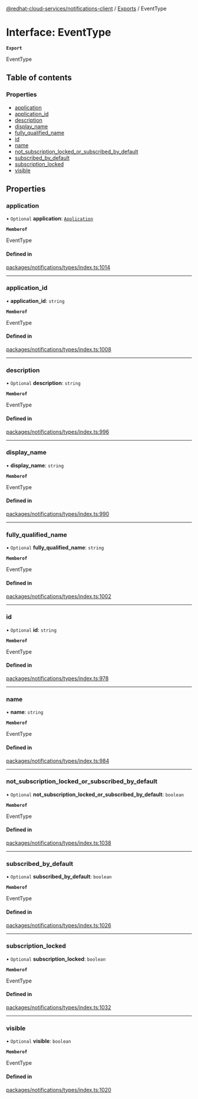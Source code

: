 [@redhat-cloud-services/notifications-client](../README.md) / [Exports](../modules.md) / EventType

# Interface: EventType

**`Export`**

EventType

## Table of contents

### Properties

- [application](EventType.md#application)
- [application\_id](EventType.md#application_id)
- [description](EventType.md#description)
- [display\_name](EventType.md#display_name)
- [fully\_qualified\_name](EventType.md#fully_qualified_name)
- [id](EventType.md#id)
- [name](EventType.md#name)
- [not\_subscription\_locked\_or\_subscribed\_by\_default](EventType.md#not_subscription_locked_or_subscribed_by_default)
- [subscribed\_by\_default](EventType.md#subscribed_by_default)
- [subscription\_locked](EventType.md#subscription_locked)
- [visible](EventType.md#visible)

## Properties

### application

• `Optional` **application**: [`Application`](Application.md)

**`Memberof`**

EventType

#### Defined in

[packages/notifications/types/index.ts:1014](https://github.com/RedHatInsights/javascript-clients/blob/main/packages/notifications/types/index.ts#L1014)

___

### application\_id

• **application\_id**: `string`

**`Memberof`**

EventType

#### Defined in

[packages/notifications/types/index.ts:1008](https://github.com/RedHatInsights/javascript-clients/blob/main/packages/notifications/types/index.ts#L1008)

___

### description

• `Optional` **description**: `string`

**`Memberof`**

EventType

#### Defined in

[packages/notifications/types/index.ts:996](https://github.com/RedHatInsights/javascript-clients/blob/main/packages/notifications/types/index.ts#L996)

___

### display\_name

• **display\_name**: `string`

**`Memberof`**

EventType

#### Defined in

[packages/notifications/types/index.ts:990](https://github.com/RedHatInsights/javascript-clients/blob/main/packages/notifications/types/index.ts#L990)

___

### fully\_qualified\_name

• `Optional` **fully\_qualified\_name**: `string`

**`Memberof`**

EventType

#### Defined in

[packages/notifications/types/index.ts:1002](https://github.com/RedHatInsights/javascript-clients/blob/main/packages/notifications/types/index.ts#L1002)

___

### id

• `Optional` **id**: `string`

**`Memberof`**

EventType

#### Defined in

[packages/notifications/types/index.ts:978](https://github.com/RedHatInsights/javascript-clients/blob/main/packages/notifications/types/index.ts#L978)

___

### name

• **name**: `string`

**`Memberof`**

EventType

#### Defined in

[packages/notifications/types/index.ts:984](https://github.com/RedHatInsights/javascript-clients/blob/main/packages/notifications/types/index.ts#L984)

___

### not\_subscription\_locked\_or\_subscribed\_by\_default

• `Optional` **not\_subscription\_locked\_or\_subscribed\_by\_default**: `boolean`

**`Memberof`**

EventType

#### Defined in

[packages/notifications/types/index.ts:1038](https://github.com/RedHatInsights/javascript-clients/blob/main/packages/notifications/types/index.ts#L1038)

___

### subscribed\_by\_default

• `Optional` **subscribed\_by\_default**: `boolean`

**`Memberof`**

EventType

#### Defined in

[packages/notifications/types/index.ts:1026](https://github.com/RedHatInsights/javascript-clients/blob/main/packages/notifications/types/index.ts#L1026)

___

### subscription\_locked

• `Optional` **subscription\_locked**: `boolean`

**`Memberof`**

EventType

#### Defined in

[packages/notifications/types/index.ts:1032](https://github.com/RedHatInsights/javascript-clients/blob/main/packages/notifications/types/index.ts#L1032)

___

### visible

• `Optional` **visible**: `boolean`

**`Memberof`**

EventType

#### Defined in

[packages/notifications/types/index.ts:1020](https://github.com/RedHatInsights/javascript-clients/blob/main/packages/notifications/types/index.ts#L1020)
